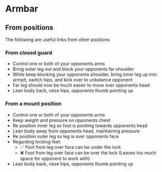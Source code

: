 # Armbar

## From positions

The following are useful links from other positions

### From closed guard

- Control one or both of your opponents arms
- Bring outer leg out and block your opponents far shoulder
- While keep blocking your opponents shoulder, bring inner leg up into armpit, switch hips, and kick over to unbalance opponent
- Far leg should now be much easier to move over opponents head
- Lean body back, raise hips, opponents thumb pointing up

### From a mount position

- Control one or both of your opponents arms
- Keep weight and pressure on opponents chest
- Re position inner leg so foot is pointing towards opponents head
- Lean body away from opponents head, maintaining pressure
- Re position outer leg so leg is over opponents face
- Regarding locking feet:
  - ✅ Foot from leg over face can be under the lock
  - ❌ Foot from leg over face can be over the lock (Leaves too much space for opponent to work with)
- Lean body back, raise hips, opponents thumb pointing up
